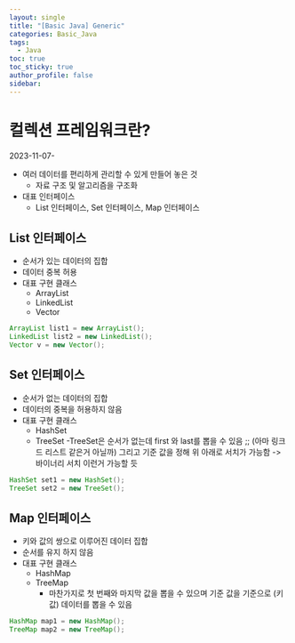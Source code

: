 ```yaml
---
layout: single
title: "[Basic Java] Generic"
categories: Basic_Java
tags:
  - Java
toc: true
toc_sticky: true
author_profile: false
sidebar:
---
```

# 컬렉션 프레임워크란?
2023-11-07-

- 여러 데이터를 편리하게 관리할 수 있게 만들어 놓은 것
	- 자료 구조 및 알고리즘을 구조화
- 대표 인터페이스
	- List 인터페이스, Set 인터페이스, Map 인터페이스

## List 인터페이스

- 순서가 있는 데이터의 집합
- 데이터 중복 허용
- 대표 구현 클래스
	- ArrayList
	- LinkedList
	- Vector

```java
ArrayList list1 = new ArrayList();
LinkedList list2 = new LinkedList();
Vector v = new Vector();
```

## Set 인터페이스

- 순서가 없는 데이터의 집합
- 데이터의 중복을 허용하지 않음
- 대표 구현 클래스
	- HashSet
	- TreeSet
		-TreeSet은 순서가 없는데 first 와 last를 뽑을 수 있음 ;; (아마 링크드 리스트 같은거 아닐까) 그리고 기준 값을 정해 위 아래로 서치가 가능함 -> 바이너리 서치 이런거 가능할 듯

```java
HashSet set1 = new HashSet();
TreeSet set2 = new TreeSet();
```

## Map 인터페이스

- 키와 값의 쌍으로 이루어진 데이터 집합
- 순서를 유지 하지 않음
- 대표 구현 클래스
	- HashMap
	- TreeMap
		- 마찬가지로 첫 번째와 마지막 값을 뽑을 수 있으며 기준 값을 기준으로 (키값) 데이터를 뽑을 수 있음

```java
HashMap map1 = new HashMap();
TreeMap map2 = new TreeMap();
```
